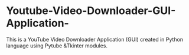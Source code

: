 # Youtube-Video-Downloader-GUI-Application-
This is a YouTube Video Downloader Application (GUI) created in Python language using Pytube &amp;Tkinter modules.

